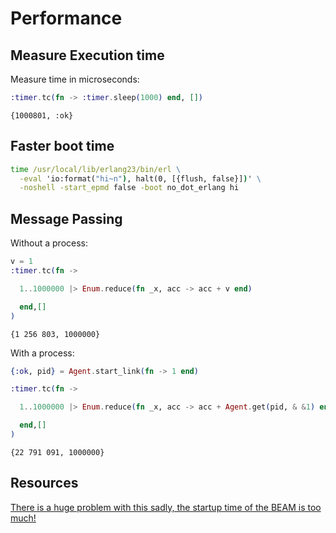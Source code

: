 # Performance

## Measure Execution time

Measure time in microseconds:

```elixir
:timer.tc(fn -> :timer.sleep(1000) end, [])
```

```output
{1000801, :ok}
```

## Faster boot time

```cmd
time /usr/local/lib/erlang23/bin/erl \
  -eval 'io:format("hi~n"), halt(0, [{flush, false}])' \
  -noshell -start_epmd false -boot no_dot_erlang hi
```

## Message Passing

Without a process:

```elixir
v = 1
:timer.tc(fn ->

  1..1000000 |> Enum.reduce(fn _x, acc -> acc + v end)

  end,[]
)
```

```output
{1 256 803, 1000000}
```

With a process:

```elixir
{:ok, pid} = Agent.start_link(fn -> 1 end)

:timer.tc(fn ->

  1..1000000 |> Enum.reduce(fn _x, acc -> acc + Agent.get(pid, & &1) end)

  end,[]
)
```

```output
{22 791 091, 1000000}
```

## Resources

[There is a huge problem with this sadly, the startup time of the BEAM is too much! ](https://news.ycombinator.com/item?id=25240905)

